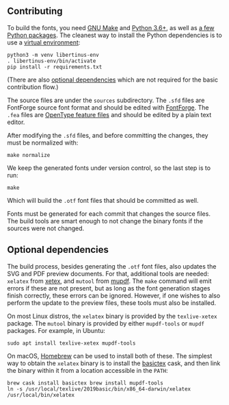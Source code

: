 Contributing
------------

To build the fonts, you need [GNU Make][make] and [Python 3.6+][python], as well
as [a few Python packages](requirements.txt). The cleanest way to install the
Python dependencies is to use a [virtual environment][venv]:

    python3 -m venv libertinus-env
    . libertinus-env/bin/activate
    pip install -r requirements.txt

(There are also [optional dependencies](#optional-dependencies) which are not
required for the basic contribution flow.)

The source files are under the `sources` subdirectory. The `.sfd` files are
FontForge source font format and should be edited with [FontForge][fontforge].
The `.fea` files are [OpenType feature files][fea] and should be edited by a
plain text editor.

After modifying the `.sfd` files, and before committing the changes, they must
be normalized with:

    make normalize

We keep the generated fonts under version control, so the last step is to run:

    make

Which will build the `.otf` font files that should be committed as well.

Fonts must be generated for each commit that changes the source files. The
build tools are smart enough to not change the binary fonts if the sources were
not changed.

[make]: https://www.gnu.org/software/make/
[python]: https://www.python.org
[venv]: https://packaging.python.org/guides/installing-using-pip-and-virtual-environments/
[fontforge]: https://fontforge.org
[fea]: https://adobe-type-tools.github.io/afdko/OpenTypeFeatureFileSpecification.html

## Optional dependencies

The build process, besides generating the `.otf` font files, also updates the
SVG and PDF preview documents. For that, additional tools are needed: `xelatex`
from [xetex][], and `mutool` from [mupdf][]. The `make` command will emit errors
if these are not present, but as long as the font generation stages finish
correctly, these errors can be ignored. However, if one wishes to also perform
the update to the preview files, these tools must also be installed.

On most Linux distros, the `xelatex` binary is provided by the `texlive-xetex`
package. The `mutool` binary is provided by either `mupdf-tools` or `mupdf`
packages. For example, in Ubuntu:

    sudo apt install texlive-xetex mupdf-tools

On macOS, [Homebrew][] can be used to install both of these. The simplest way to
obtain the `xelatex` binary is to install the [basictex][] cask, and then link
the binary within it from a location accessible in the `PATH`:

    brew cask install basictex brew install mupdf-tools
    ln -s /usr/local/texlive/2019basic/bin/x86_64-darwin/xelatex /usr/local/bin/xelatex

[xetex]: http://xetex.sourceforge.net
[mupdf]: https://mupdf.com
[homebrew]: https://brew.sh
[basictex]: https://formulae.brew.sh/cask/basictex